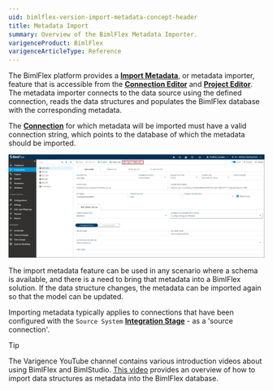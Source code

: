 ```yaml
---
uid: bimlflex-version-import-metadata-concept-header
title: Metadata Import
summary: Overview of the BimlFlex Metadata Importer.
varigenceProduct: BimlFlex
varigenceArticleType: Reference
---
```

The BimlFlex platform provides a [**Import Metadata**](xref:bimlflex-concepts-importing-metadata), or metadata importer, feature that is accessible from the [**Connection Editor**](xref:bimlflex-connection-editor) and [**Project Editor**](xref:bimlflex-project-editor). The metadata importer connects to the data source using the defined connection, reads the data structures and populates the BimlFlex database with the corresponding metadata.

The [**Connection**](xref:bimlflex-connection-editor) for which metadata will be imported must have a valid connection string, which points to the database of which the metadata should be imported.

![Import Metadata](../../static/img/bimlflex-connection-editor-metadata-import.png "Import Metadata")

The import metadata feature can be used in any scenario where a schema is available, and there is a need to bring that metadata into a BimlFlex solution. If the data structure changes, the metadata can be imported again so that the model can be updated.

Importing metadata typically applies to connections that have been configured with the `Source System` [**Integration Stage**](xref:bimlflex-connection-editor#integration-stages) - as a 'source connection'.

> [!TIP]
> The Varigence YouTube channel contains various introduction videos about using BimlFlex and BimlStudio. [This video](https://www.youtube.com/watch?v=ClMJcZPdSks?rel=0&autoplay=0) provides an overview of how to import data structures as metadata into the BimlFlex database.
